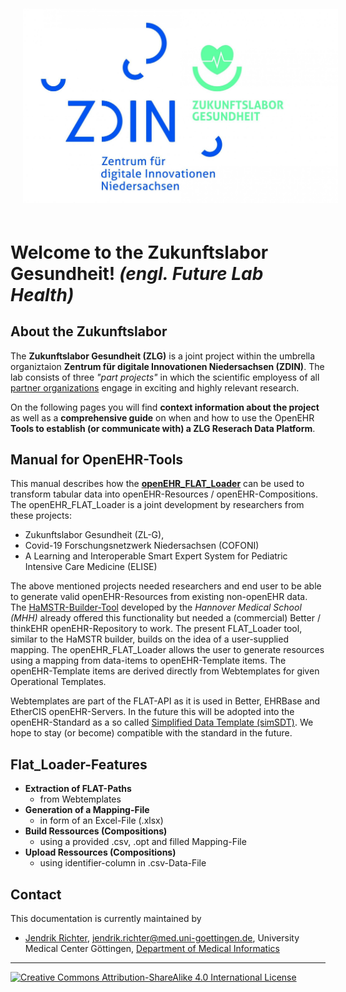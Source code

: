 <center><img src="../img/ZL-G_LOGO.jpg" alt="zdin_zlg logo" style="margin: 20px;"></center>

# Welcome to the Zukunftslabor Gesundheit!  _(engl. Future Lab Health)_

## About the Zukunftslabor
The **Zukunftslabor Gesundheit (ZLG)** is a joint project within the umbrella organiztaion 
**Zentrum für digitale Innovationen Niedersachsen (ZDIN)**. The lab consists of three _"part projects"_ in which the scientific employess of all [partner organizations](./misc/partners.md) engage in exciting and highly relevant research.

On the following pages you will find **context information about the project** as well as a **comprehensive guide** on when and how to use the OpenEHR **Tools to establish (or communicate with) a ZLG Reserach Data Platform**.

## Manual for OpenEHR-Tools
This manual describes how the **[openEHR_FLAT_Loader](https://gitlab.gwdg.de/medinfpub/openehr_flat_loader)** can be used to transform tabular data into openEHR-Resources / openEHR-Compositions.
The openEHR_FLAT_Loader is a joint development by researchers from these projects:

- Zukunftslabor Gesundheit (ZL-G),
- Covid-19 Forschungsnetzwerk Niedersachsen (COFONI)
- A Learning and Interoperable Smart Expert System for Pediatric Intensive Care Medicine (ELISE)

The above mentioned projects needed researchers and end user to be able to generate valid openEHR-Resources from existing non-openEHR data.
The [HaMSTR-Builder-Tool](https://gitlab.plri.de/tute/HAMSTRETLBuilder) developed by the _Hannover Medical School (MHH)_ already offered this functionality but needed a (commercial) Better / thinkEHR openEHR-Repository to work. The present FLAT_Loader tool, similar to the HaMSTR builder, builds on the idea of a user-supplied mapping. The openEHR_FLAT_Loader allows the user to generate resources using a mapping from data-items to openEHR-Template items. The openEHR-Template items are derived directly from Webtemplates for given Operational Templates.

Webtemplates are part of the FLAT-API as it is used in Better, EHRBase and EtherCIS openEHR-Servers.
In the future this will be adopted into the openEHR-Standard as a so called [Simplified Data Template (simSDT)](https://specifications.openehr.org/releases/ITS-REST/latest/simplified_data_template.html).
We hope to stay (or become) compatible with the standard in the future.
 
## Flat_Loader-Features
- **Extraction of FLAT-Paths** 
  - from Webtemplates
- **Generation of a Mapping-File** 
  - in form of an Excel-File (.xlsx)
- **Build Ressources (Compositions)** 
  - using a provided .csv, .opt and filled Mapping-File
- **Upload Ressources (Compositions)** 
  - using identifier-column in .csv-Data-File 

## Contact

This documentation is currently maintained by 
* [Jendrik Richter](https://orcid.org/0000-0002-3254-7380), 
jendrik.richter@med.uni-goettingen.de, 
University Medical Center Göttingen, [Department of Medical Informatics](http://mi.umg.eu)

---
[![Creative Commons Attribution-ShareAlike 4.0 International License](https://i.creativecommons.org/l/by-sa/4.0/88x31.png "Creative Commons Attribution-ShareAlike 4.0 International License")](http://creativecommons.org/licenses/by-sa/4.0/)